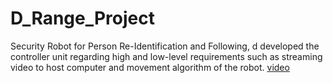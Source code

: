 # D_Range_Project
Security Robot for Person Re-Identification and Following, d developed the controller unit regarding high and low-level requirements such as streaming video to host computer and movement algorithm of the robot.
[video](https://www.youtube.com/watch?v=KFRI8XZzlgU&ab_channel=MuhammetErikel)
